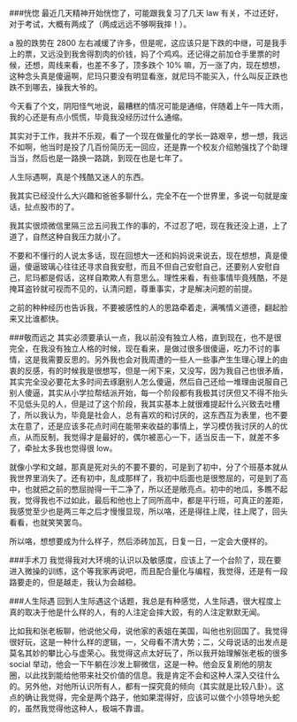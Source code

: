 ###恍惚
最近几天精神开始恍惚了，可能跟我复习了几天 law 有关，不过还好，对于考试，大概有两成了（两成远远不够啊我摔！）。

a 股的跌势在 2800 左右减缓了许多，但是呢，这应该只是下跌的中继，可是我手上的票，又远没到我舍得割肉的价钱，妈了个鸡鸡。还记得之前加仓手里票的时候，还想，周线来看，也差不多了，顶多跌个 10% 嘛，万一涨了内，现在想想，这种念头真是傻逼啊，尼玛只要没有明显看涨，就尼玛不能买入，什么叫反正跌也跌不到哪去，操我大爷的。

今天看了个文，阴阳怪气地说，最糟糕的情况可能是通缩，伴随着上午一阵大雨，我的心还是有点小慌慌，毕竟我没经历过什么通缩。

其实对于工作，我并不乐观，看了一个现在做量化的学长一路艰辛，想一想，我远不如啊，他当时是投了几百份简历无一回应，还是靠一个校友介绍勉强找了个助理当当，然后也是一路换一路跳，到现在也是七年了。

人生际遇啊，真是个残酷又迷人的东西。

我其实已经没什么大兴趣和爸爸多聊什么，完全不在一个世界里，多说一句就是废话，扯点股市的了。

我其实很烦微信里隔三岔五问我工作的事的，不过忍了吧，现在我还没上道，上了道了，自然这种自我压力就小了。

不要和不懂行的人说太多话，现在回想大一还和妈妈说来说去，现在想想，真是傻逼，傻逼玻璃心往往还寻求自我安慰，而且不但自己安慰自己，还要别人安慰自己，尼玛都是假话，这样自欺欺人有意思么。理性来看，有些事情毕竟残酷，不是掩耳盗铃就可视而不见的，认清问题，尊重事实，才是解决问题的前提。

之前的种种经历也告诉我，不要被感性的人的思路牵着走，满嘴情义道德，翻起脸来又比谁都快。

###敬而远之
其实必须要承认一点，我以前没有独立人格，直到现在，也不是很完全，在我没有独立人格的时候，现在看来，是做过很多很傻逼，吃力不讨的事情，这是我需要反思的。另外我也会对我周遭的一些人一些事产生生理心理上的由衷的反感，有的时候我是很想写，但是一闲下来，又没写，因为我自己也很矛盾，其实完全没必要花太多时间去琢磨别人怎么傻逼，然后自己还给一堆理由说服自己别人傻逼，其实从小学拉帮结派开始，每一个阶段都有我极其讨厌但又不得不抬头不见低头见的人，但是过了这个阶段，我其实基本上就很难提起什么兴致去吐槽了，所以我认为，毕竟是社会人，总有喜欢的和讨厌的，这东西互为表里，也不要太在意了，还是应该多花点时间在能带来收益的事情上，学习模仿我讨厌的人的优点，从而反制，我觉得才是最好的，偶尔被恶心一下，适当反击一下，就差不多了，牵扯太多我也觉得很 low。

就像小学和文越，那真是死对头的不要不要的，可是到了初中，分了个班基本就从我世界里消失了。还有初中，乱成那样了，我初中后面也是很憋屈的，可是到了高中，也就把之前的憋屈抛得一干二净了，所以还是敞亮点。初中的地瓜，多瞧不起我，觉得我也不过如此，最后和他也上了同所高中，都是平行班，可真正的差距，我感觉至少也是两三年之后才慢慢显现，所以咯，还是得往上爬，往上爬了，回头看看，也就笑笑罢鸟。

所以咯，想想要成为什么样子，然后添砖加瓦，日复一日，一定会大便样的。

###手术刀
我觉得我对大环境的认识以及敏感度，应该上了一个台阶了，现在要进入微操的训练，这个等我家再说吧，而且配合量化与编程，我觉得，还是有一段路要走的，但是越走，我认为会越稳。

###人生际遇
回到人生际遇这个话题，我总是有种感觉，人生际遇，很大程度上真的取决于他是什么样的人，有的人注定会摔大跤，有的人注定默默无闻。

比如我和张老板聊，他说他父母，说他家的表姐在美国，叫他也别回国了。我觉得很好玩，这是一种什么样的逻辑，一，父母看不清大势；二，父母说话的出发点是莫名其妙的攀比心与虚荣心。我觉得这点太好玩了，所以我开始理解张老板的很多 social 举动，他会一下午躺在沙发上聊微信，这是一种。他会反复刷他的朋友圈，以此找到能给他带来社交价值的信息。我是肯定不会和这种人深入交往什么的。另外他，对他所认识所有人，都有一探究竟的倾向（其实就是比较八卦）。这点的确让我觉得，完全是两个路子，他如果混得好，应该可以做个小领导地头蛇的，虽然我觉得他这种人，极端不靠谱。